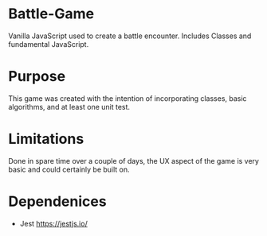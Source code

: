 # Battle-Game
Vanilla JavaScript used to create a battle encounter. Includes Classes and fundamental JavaScript.

# Purpose
This game was created with the intention of incorporating classes, basic algorithms, and at least one unit test.

# Limitations
Done in spare time over a couple of days, the UX aspect of the game is very basic and could certainly be built on. 

# Dependenices
- Jest https://jestjs.io/
